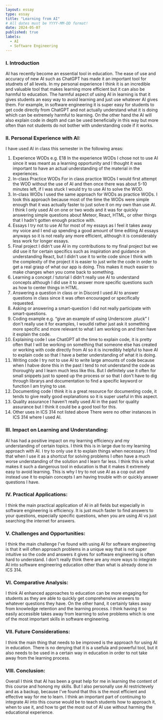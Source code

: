 ```yaml
---
layout: essay
type: essay
title: "Learning from AI"
# All dates must be YYYY-MM-DD format!
date: 2024-05-07
published: true
labels:
  - AI
  - Software Engineering
---
```


### I. Introduction
AI has recently become an essential tool in education. The ease of use and accuracy of new AI such as ChatGPT has made it an important tool for studnets of all levels. In my personal experience I think it is an incredible and valuable tool that makes learning more efficient but it can also be harmful to education. The harmful aspect of using AI in learning is that it gives students an easy way to avoid learning and just use whatever AI gives them. For example, in software engineering it is super easy for students to get code directly from ChatGPT and not actually understand what it is doing which can be extremely harmful to learning. On the other hand the AI will also explain code in depth and can be used beneficially in this way but more often than not students do not bother with understanding code if it works.

### II. Personal Experience with AI:
I have used AI in class this semester in the following areas:

  1. Experience WODs e.g. E18
  In the experience WODs I chose not to use AI since it was meant as a learning opportunity and I thought it was important to have an actual understanding of the material in the experiences.
  2. In-class Practice WODs
  For in class practice WODs I would first attempt the WOD without the use of AI and then once there was about 5-10 minutes left, if I was stuck I would try to use AI to solve the WOD.
  3. In-class WODs
  I used the same approach for WODs as practice WODs. I took this approach because most of the time the WODs were simple enough that it was actually faster to just solve it on my own than use AI. I think I only used AI on one or two wods and it was for quickly answering simple questions about Meteor, React, HTML, or other things that I hadn't gotten enough practice with. 
  4. Essays
  I try not to use AI for most of my essays as I feel it takes away my voice and I end up spending a good amount of time editing AI essays anyways so it is not really any more efficient, although it is considerably less work for longer essays.
  5. Final project
  I didn't use AI in my contributions to my final project but we did use it for certain specifics such as inspiration and guidance on understanding React, but I didn't use it to write code since I think with the complexity of the project it is easier to just write the code in order to get a real grasp of what our app is doing. This makes it much easier to make changes when you come back to something.
  6. Learning a concept / tutorial
  I didn't really use AI to understand concepts although I did use it to answer more specific questions such as how to center things in HTML.
  7. Answering a question in class or in Discord
  I used AI to answer questions in class since it was often encouraged or specifically requested.
  8. Asking or answering a smart-question
  I did not really participate with smart-questions.
  9. Coding example e.g. “give an example of using Underscore .pluck”
  I don't really use it for examples, I woudld rather just ask it something more specific and more relevant to what I am working on and then have it explain the code.
  10. Explaining code
  I use ChatGPT all the time to explain code, it is pretty often that I will be working on something that someone else has created or working with code directly from AI so it is incredibly helpful to have AI to explain code so that I have a better understanding of what it is doing.
  11. Writing code
  I try not to use AI to write large amounts of code because when I habve done this in the past I tend to not understand the code as thoroughly and I learn much less like this. But I definitely use it often for small snippets just to speed up the process or so that I don't have to dig through librarys and documentation to find a specific keyword or function I am trying to use.
  12. Documenting code
  I think it is a great resource for documenting code, it tends to give really good explanations so it is super useful in this aspect.
  13. Quality assurance 
  I haven't really used AI in the past for quality assurance but I think it could be a good tool for this.
  14. Other uses in ICS 314 not listed above
  There were no other instances in ICS 314 where I used AI.

### III. Impact on Learning and Understanding:
AI has had a positive impact on my learning efficiency and my understanding of certain topics. I think this is in large due to my learning approach with AI. I try to only use it to explain things when necessary. I find that when I use it as a shortcut for solving problems I often have a much worse understanding of the solution and I learn far less. I think this is what makes it such a dangerous tool in education is that it makes it extremely easy to avoid learning. This is why I try to not use AI as a cop out and instead use it to explain concepts I am having trouble with or quickly answer questions I have.

### IV. Practical Applications:
I think the main practical application of AI in all fields but especially in software engineering is efficiency. It is just much faster to find answers to your questions, especially specific questions, when you are using AI vs just searching the internet for answers.

### V. Challenges and Opportunities:
I think the main challenge I've found with using AI for software engineering is that it will often approach problems in a unique way that is not super intuitive so the code and answers it gives for software engineering is often hard to understand. I don't really think there are any more ways to integrate AI into software engineering education other than what is already done in ICS 314.

### VI. Comparative Analysis:
I think AI enhanced approaches to education can be more engaging for students as they are able to quickly get comprehensive answers to whatever questions they have. On the other hand, it certainly takes away from knowledge retention and the learning process. I think having it so easily accessible takes away from learning to solve problems which is one of the most important skills in software engineering.

### VII. Future Considerations:
I think the main thing that needs to be improved is the approach for using AI in education. There is no denying that it is a usefula and powerful tool, but it also needs to be used in a certain way in education in order to not take away from the learning process. 

### VIII. Conclusion:
Overall I think that AI has been a great help for me in learning the content of this course and honong my skills. But I also personally use AI restrictevely and as a backup, because I've found that this is the most efficient and effective way for me to learn. I think an important part of continuing to integrate AI into this course would be to teach students how to approach it, when to use it, and how to get the most out of AI use without harming the educational experience.
